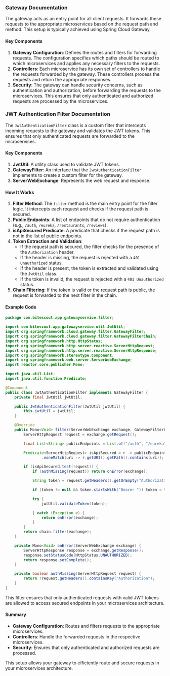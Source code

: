 ### Gateway Documentation

The gateway acts as an entry point for all client requests. It forwards these requests to the appropriate microservices based on the request path and method. This setup is typically achieved using Spring Cloud Gateway.

#### Key Components

1. **Gateway Configuration**: Defines the routes and filters for forwarding requests. The configuration specifies which paths should be routed to which microservices and applies any necessary filters to the requests.
2. **Controllers**: Each microservice has its own set of controllers to handle the requests forwarded by the gateway. These controllers process the requests and return the appropriate responses.
3. **Security**: The gateway can handle security concerns, such as authentication and authorization, before forwarding the requests to the microservices. This ensures that only authenticated and authorized requests are processed by the microservices.
### JWT Authentication Filter Documentation

The `JwtAuthenticationFilter` class is a custom filter that intercepts incoming requests to the gateway and validates the JWT tokens. This ensures that only authenticated requests are forwarded to the microservices.

#### Key Components

1. **JwtUtil**: A utility class used to validate JWT tokens.
2. **GatewayFilter**: An interface that the `JwtAuthenticationFilter` implements to create a custom filter for the gateway.
3. **ServerWebExchange**: Represents the web request and response.

#### How It Works

1. **Filter Method**: The `filter` method is the main entry point for the filter logic. It intercepts each request and checks if the request path is secured.
2. **Public Endpoints**: A list of endpoints that do not require authentication (e.g., `/auth`, `/eureka`, `/restaurants`, `/reviews`).
3. **isApiSecured Predicate**: A predicate that checks if the request path is not in the list of public endpoints.
4. **Token Extraction and Validation**:
    - If the request path is secured, the filter checks for the presence of the `Authorization` header.
    - If the header is missing, the request is rejected with a `401 Unauthorized` status.
    - If the header is present, the token is extracted and validated using the `JwtUtil` class.
    - If the token is invalid, the request is rejected with a `401 Unauthorized` status.
5. **Chain Filtering**: If the token is valid or the request path is public, the request is forwarded to the next filter in the chain.

#### Example Code

```java
package com.bitescout.app.gatewayservice.filter;

import com.bitescout.app.gatewayservice.util.JwtUtil;
import org.springframework.cloud.gateway.filter.GatewayFilter;
import org.springframework.cloud.gateway.filter.GatewayFilterChain;
import org.springframework.http.HttpStatus;
import org.springframework.http.server.reactive.ServerHttpRequest;
import org.springframework.http.server.reactive.ServerHttpResponse;
import org.springframework.stereotype.Component;
import org.springframework.web.server.ServerWebExchange;
import reactor.core.publisher.Mono;

import java.util.List;
import java.util.function.Predicate;

@Component
public class JwtAuthenticationFilter implements GatewayFilter {
    private final JwtUtil jwtUtil;

    public JwtAuthenticationFilter(JwtUtil jwtUtil) {
        this.jwtUtil = jwtUtil;
    }

    @Override
    public Mono<Void> filter(ServerWebExchange exchange, GatewayFilterChain chain) {
        ServerHttpRequest request = exchange.getRequest();

        final List<String> publicEndpoints = List.of("/auth", "/eureka", "/restaurants", "/reviews");

        Predicate<ServerHttpRequest> isApiSecured = r -> publicEndpoints.stream()
                .noneMatch(uri -> r.getURI().getPath().contains(uri));

        if (isApiSecured.test(request)) {
            if (authMissing(request)) return onError(exchange);

            String token = request.getHeaders().getOrEmpty("Authorization").get(0);

            if (token != null && token.startsWith("Bearer ")) token = token.substring(7);

            try {
                jwtUtil.validateToken(token);

            } catch (Exception e) {
                return onError(exchange);
            }
        }
        return chain.filter(exchange);
    }

    private Mono<Void> onError(ServerWebExchange exchange) {
        ServerHttpResponse response = exchange.getResponse();
        response.setStatusCode(HttpStatus.UNAUTHORIZED);
        return response.setComplete();
    }

    private boolean authMissing(ServerHttpRequest request) {
        return !request.getHeaders().containsKey("Authorization");
    }
}
```

This filter ensures that only authenticated requests with valid JWT tokens are allowed to access secured endpoints in your microservices architecture.
#### Summary

- **Gateway Configuration**: Routes and filters requests to the appropriate microservices.
- **Controllers**: Handle the forwarded requests in the respective microservices.
- **Security**: Ensures that only authenticated and authorized requests are processed.

This setup allows your gateway to efficiently route and secure requests in your microservices architecture.